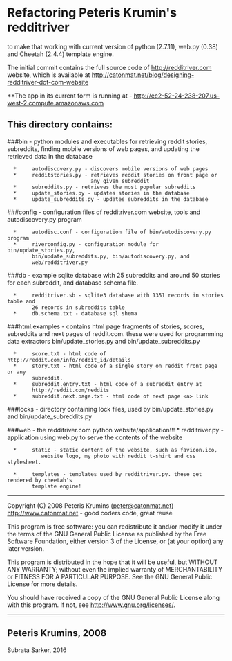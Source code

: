 Refactoring Peteris Krumin's redditriver
========================================
to make that working with current version of python (2.7.11),
web.py (0.38) and Cheetah (2.4.4) template engine. 

The initial commit contains the full source code of http://redditriver.com website, which
is available at http://catonmat.net/blog/designing-redditriver-dot-com-website

**The app in its current form is running at
      - http://ec2-52-24-238-207.us-west-2.compute.amazonaws.com

This directory contains:
------------------------
###bin 
      - python modules and executables for retrieving reddit stories,
      subreddits, finding mobile versions of web pages, and updating
      the retrieved data in the database

      *     autodiscovery.py - discovers mobile versions of web pages
      *     redditstories.py - retrieves reddit stories on front page or
                               any given subreddit
      *     subreddits.py - retrieves the most popular subreddits
      *     update_stories.py - updates stories in the database
      *     update_subreddits.py - updates subreddits in the database

###config 
      - configuration files of redditriver.com website, tools and
      autodiscovery.py program

      *     autodisc.conf - configuration file of bin/autodiscovery.py program
      *     riverconfig.py - configuration module for bin/update_stories.py,
            bin/update_subreddits.py, bin/autodiscovery.py, and 
            web/redditriver.py

###db 
      - example sqlite database with 25 subreddits and around 50 stories for
     each subreddit, and database schema file.

      *     redditriver.sb - sqlite3 database with 1351 records in stories table and
            26 records in subreddits table
      *     db.schema.txt - database sql shema

###html.examples 
      - contains html page fragments of stories, scores, subreddits and next 
      pages of reddit.com. these were used for programming data extractors
      bin/update_stories.py and bin/update_subreddits.py
              
      *     score.txt - html code of http://reddit.com/info/reddit_id/details
      *     story.txt - html code of a single story on reddit front page or any
            subreddit.
      *     subreddit.entry.txt - html code of a subreddit entry at 
            http://reddit.com/reddits
      *     subreddit.next.page.txt - html code of next page <a> link

###locks 
      - directory containing lock files, used by bin/update_stories.py and
        bin/update_subreddits.py

###web 
      - the redditriver.com python website/application!!!
      *     redditriver.py - application using web.py to serve the contents of the
                       website

      *     static - static content of the website, such as favicon.ico,
               website logo, my photo with reddit t-shirt and css stylesheet.

      *     templates - templates used by redditriver.py. these get rendered by cheetah's
            template engine!
-----------------------------------------------------------------------------

Copyright (C) 2008 Peteris Krumins (peter@catonmat.net)
http://www.catonmat.net  -  good coders code, great reuse

This program is free software: you can redistribute it and/or modify
it under the terms of the GNU General Public License as published by
the Free Software Foundation, either version 3 of the License, or
(at your option) any later version.

This program is distributed in the hope that it will be useful,
but WITHOUT ANY WARRANTY; without even the implied warranty of
MERCHANTABILITY or FITNESS FOR A PARTICULAR PURPOSE.  See the
GNU General Public License for more details.

You should have received a copy of the GNU General Public License
along with this program.  If not, see <http://www.gnu.org/licenses/>.

------------------------------------------------------------------------------

Peteris Krumins, 2008
------------------------------------------------------------------------------

Subrata Sarker, 2016

